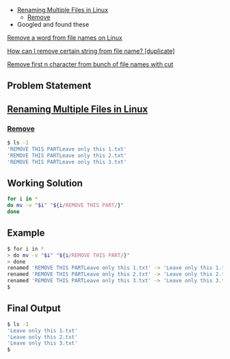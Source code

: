 - [Renaming Multiple Files in Linux](#renaming-multiple-files-in-linux)
    - [Remove](#remove)
- Googled and found these

[Remove a word from file names on Linux](https://superuser.com/questions/1514331/remove-a-word-from-file-names-on-linux)

[How can I remove certain string from file name? [duplicate]](https://unix.stackexchange.com/questions/361649/how-can-i-remove-certain-string-from-file-name)

[Remove first n character from bunch of file names with cut](https://stackoverflow.com/questions/28305134/remove-first-n-character-from-bunch-of-file-names-with-cut)

## Problem Statement
## [Renaming Multiple Files in Linux](#renaming-multiple-files-in-linux-1)
### [Remove](#remove-1)
```sh
$ ls -1
'REMOVE THIS PARTLeave only this 1.txt'
'REMOVE THIS PARTLeave only this 2.txt'
'REMOVE THIS PARTLeave only this 3.txt'
```
## Working Solution
```sh
for i in *
do mv -v "$i" "${i/REMOVE THIS PART/}"
done
```

## Example
```sh
$ for i in *
> do mv -v "$i" "${i/REMOVE THIS PART/}"
> done
renamed 'REMOVE THIS PARTLeave only this 1.txt' -> 'Leave only this 1.txt'
renamed 'REMOVE THIS PARTLeave only this 2.txt' -> 'Leave only this 2.txt'
renamed 'REMOVE THIS PARTLeave only this 3.txt' -> 'Leave only this 3.txt'
$
```

## Final Output
```sh
$ ls -1
'Leave only this 1.txt'
'Leave only this 2.txt'
'Leave only this 3.txt'
$
```
